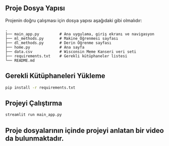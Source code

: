 ## Proje Dosya Yapısı

Projenin doğru çalışması için dosya yapısı aşağıdaki gibi olmalıdır:

```
.
├── main_app.py         # Ana uygulama, giriş ekranı ve navigasyon
├── ml_methods.py       # Makine Öğrenmesi sayfası
├── dl_methods.py       # Derin Öğrenme sayfası
├── home.py             # Ana sayfa
├── data.csv            # Wisconsin Meme Kanseri veri seti
├── requirements.txt    # Gerekli kütüphaneler listesi
└── README.md           
```


## Gerekli Kütüphaneleri Yükleme

```bash
pip install -r requirements.txt
```

## Projeyi Çalıştırma

```bash
streamlit run main_app.py
```


## Proje dosyalarının içinde projeyi anlatan bir video da bulunmaktadır.